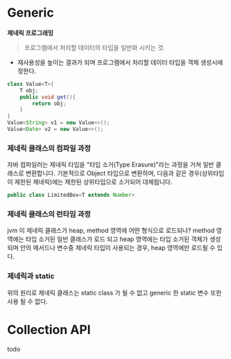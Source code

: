 # Generic
**제네릭 프로그래밍**
> 프로그램에서 처리할 데이터의 타입을 일반화 시키는 것.
- 재사용성을 높이는 결과가 되며 프로그램에서 처리할 데이터 타입을 객체 생성시에 정한다.
```java
class Value<T>{
    T obj;
    public void get(){
        return obj;
    }
}
Value<String> v1 = new Value<>();
Value<Date> v2 = new Value<>();
```
### 제네릭 클래스의 컴파일 과정 
자바 컴파일러는 제네릭 타입을 "타입 소거(Type Erasure)"라는 과정을 거쳐 일반 클래스로 변환합니다.
기본적으로 Object 타입으로 변환하며, 다음과 같은 경우(상위타입이 제한된 제네릭)에는 제한된 상위타입으로 소거되어 대체됩니다.  
```java
public class LimitedBox<T extends Number>
```

### 제네릭 클래스의 런타임 과정
jvm 이 제네릭 클래스가 heap, method 영역에 어떤 형식으로 로드되나?
method 영역에는 타입 소거된 일반 클래스가 로드 되고 heap 영역에는 타입 소거된 객체가 생성되며 
안의 메서드나 변수중 제네릭 타입이 사용되는 경우, heap 영역에만 로드될 수 있다.

### 제네릭과 static
위의 원리로 제네릭 클래스는 static class 가 될 수 없고 generic 한 static 변수 또한 사용 될 수 없다. 

# Collection API

todo

